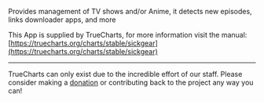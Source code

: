 Provides management of TV shows and/or Anime, it detects new episodes, links downloader apps, and more

This App is supplied by TrueCharts, for more information visit the manual: [https://truecharts.org/charts/stable/sickgear](https://truecharts.org/charts/stable/sickgear)

---

TrueCharts can only exist due to the incredible effort of our staff.
Please consider making a [donation](https://truecharts.org/about/sponsor) or contributing back to the project any way you can!
